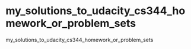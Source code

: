 # my_solutions_to_udacity_cs344_homework_or_problem_sets
my_solutions_to_udacity_cs344_homework_or_problem_sets
